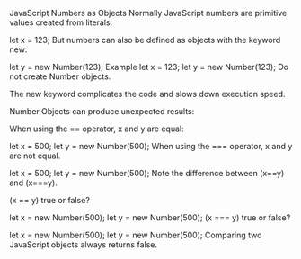 JavaScript Numbers as Objects
Normally JavaScript numbers are primitive values created from literals:

let x = 123;
But numbers can also be defined as objects with the keyword new:

let y = new Number(123);
Example
let x = 123;
let y = new Number(123);
Do not create Number objects.

The new keyword complicates the code and slows down execution speed.

Number Objects can produce unexpected results:

When using the == operator, x and y are equal:

let x = 500;
let y = new Number(500);
When using the === operator, x and y are not equal.

let x = 500;
let y = new Number(500);
Note the difference between (x==y) and (x===y).

(x == y) true or false?

let x = new Number(500);
let y = new Number(500);
(x === y) true or false?

let x = new Number(500);
let y = new Number(500);
Comparing two JavaScript objects always returns false.